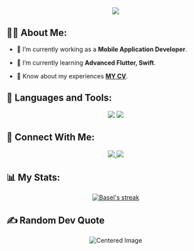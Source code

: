<h1 align="center">
    <img src="https://readme-typing-svg.herokuapp.com/?font=Righteous&size=35&center=true&vCenter=true&width=500&height=70&duration=4000&lines=Hi+There!+👋;+I'm+Basel!+😎;" />
</h1>

## 🙋‍♂️ About Me:

- 🔭 I’m currently working as a **Mobile Application Developer**.

- 🌱 I’m currently learning **Advanced Flutter, Swift**.

- 📄 Know about my experiences **[MY CV](https://drive.google.com/file/d/1IJg845i0hnM5hhdC7JwVDsPKnbi6BQHh/view?usp=sharing)**.



## 🚀 Languages and Tools:
<div align="center">
    <img src="https://skillicons.dev/icons?i=flutter,dart,firebase,swift,python" />
    <img src="https://skillicons.dev/icons?i=github,androidstudio,vscode,figma,postman" /><br>
</div>

## 🤝 Connect With Me:

<div align="center">
    <a href="https://www.linkedin.com/in/basel-amin/" target="_blank">
        <img src="https://img.shields.io/badge/LinkedIn-0077B5?style=for-the-badge&logo=linkedin&logoColor=white" target="_blank" />
    </a>
    

  <a href="mailto:dev.basel.amin@gmail.com">
    <img src="https://img.shields.io/badge/Gmail-333333?style=for-the-badge&logo=gmail&logoColor=red" />
  </a>

</div>

## 📊 My Stats:


<p align="center">
    <a href="https://github.com/BaselAmin1/github-readme-streak-stats">
        <img title="🔥 Get streak stats for your profile at git.io/streak-stats" alt="Basel's streak" src="https://github-readme-streak-stats.herokuapp.com/?user=BaselAmin1&theme=black-ice&hide_border=true&stroke=0000&background=060A0CD0"/>
    </a>
</p>




## ✍️ Random Dev Quote
<div align="center">
  <img src="https://quotes-github-readme.vercel.app/api?type=vertical&theme=radical" alt="Centered Image">
</div>







<!-- Proudly created with GPRM ( https://gprm.itsvg.in ) -->
